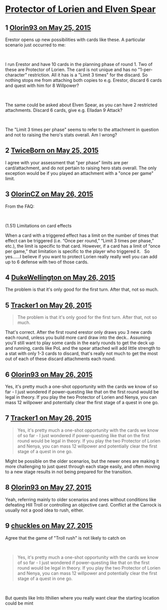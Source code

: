 # [Protector of Lorien and Elven Spear](https://community.fantasyflightgames.com/topic/178015-protector-of-lorien-and-elven-spear/)

## 1 [Olorin93 on May 25, 2015](https://community.fantasyflightgames.com/topic/178015-protector-of-lorien-and-elven-spear/?do=findComment&comment=1635299)

Erestor opens up new possibilities with cards like these. A particular scenario just occurred to me:

 

I run Erestor and have 10 cards in the planning phase of round 1. Two of these are Protector of Lorien. The card is not unique and has no "1-per-character" restriction. All it has is a "Limit 3 times" for the discard. So nothing stops me from attaching both copies to e.g. Erestor, discard 6 cards and quest with him for 8 Willpower?

 

The same could be asked about Elven Spear, as you can have 2 restricted attachments. Discard 6 cards, give e.g. Elladan 9 Attack?

 

The "Limit 3 times per phase" seems to refer to the attachment in question and not to raising the hero's stats overall. Am I wrong?

## 2 [TwiceBorn on May 25, 2015](https://community.fantasyflightgames.com/topic/178015-protector-of-lorien-and-elven-spear/?do=findComment&comment=1635373)

I agree with your assessment that "per phase" limits are per card/attachment, and do not pertain to raising hero stats overall. The only exception would be if you played an attachment with a "once per game" limit.

## 3 [OlorinCZ on May 26, 2015](https://community.fantasyflightgames.com/topic/178015-protector-of-lorien-and-elven-spear/?do=findComment&comment=1635810)

From the FAQ:

 

(1.51) Limitations on card effects

When a card with a triggered effect has a limit on the
number of times that effect can be triggered (i.e. “Once
per round,” “Limit 3 times per phase,” etc.), the limit
is specific to that card. However, if a card has a limit of
“once per game,” that limitation is specific to the player
who triggered it.
 
So yes......I believe if you want to protect Lorien really really well you can add up to 6 defense with two of those cards. 

## 4 [DukeWellington on May 26, 2015](https://community.fantasyflightgames.com/topic/178015-protector-of-lorien-and-elven-spear/?do=findComment&comment=1635830)

The problem is that it's only good for the first turn. After that, not so much.

## 5 [Tracker1 on May 26, 2015](https://community.fantasyflightgames.com/topic/178015-protector-of-lorien-and-elven-spear/?do=findComment&comment=1635907)

> The problem is that it's only good for the first turn. After that, not so much.

That's correct. After the first round erestor only draws you 3 new cards each round, unless you build more card draw into the deck.. Assuming you'll still want to play some cards in the early rounds to get the deck up and running, cards like PoL and the spear attached will add little strength to a stat with only 1-3 cards to discard, that's really not much to get the most out of each of these discard attachments each round.

## 6 [Olorin93 on May 26, 2015](https://community.fantasyflightgames.com/topic/178015-protector-of-lorien-and-elven-spear/?do=findComment&comment=1636455)

Yes, it's pretty much a one-shot opportunity with the cards we know of so far - I just wondered if power-questing like that on the first round would be legal in theory. If you play the two Protector of Lorien and Nenya, you can mass 12 willpower and potentially clear the first stage of a quest in one go.

## 7 [Tracker1 on May 26, 2015](https://community.fantasyflightgames.com/topic/178015-protector-of-lorien-and-elven-spear/?do=findComment&comment=1636479)

> Yes, it's pretty much a one-shot opportunity with the cards we know of so far - I just wondered if power-questing like that on the first round would be legal in theory. If you play the two Protector of Lorien and Nenya, you can mass 12 willpower and potentially clear the first stage of a quest in one go.

Might be possible on the older scenarios, but the newer ones are making it more challenging to just quest through each stage easily, and often moving to a new stage results in not being prepared for the transition.

## 8 [Olorin93 on May 27, 2015](https://community.fantasyflightgames.com/topic/178015-protector-of-lorien-and-elven-spear/?do=findComment&comment=1637631)

Yeah, referring mainly to older scenarios and ones without conditions like defeating Hill Troll or controlling an objective card. Conflict at the Carrock is usually not a good idea to rush, either.

## 9 [chuckles on May 27, 2015](https://community.fantasyflightgames.com/topic/178015-protector-of-lorien-and-elven-spear/?do=findComment&comment=1638481)

Agree that the game of "Troll rush" is not likely to catch on

 

> Yes, it's pretty much a one-shot opportunity with the cards we know of so far - I just wondered if power-questing like that on the first round would be legal in theory. If you play the two Protector of Lorien and Nenya, you can mass 12 willpower and potentially clear the first stage of a quest in one go.

 

But quests like Into Ithilien where you really want clear the starting location could be mint 

